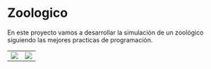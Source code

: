 # Zoologico
En este proyecto vamos a desarrollar la simulación de un zoológico siguiendo las mejores practicas de programación.  

| | | 
|--|--|
| ![](https://p4.wallpaperbetter.com/wallpaper/105/113/154/otter-wet-water-animal-wallpaper-preview.jpg) |![](https://vignette.wikia.nocookie.net/colombia/images/9/93/Guacamaya-bandera_y_barbazul.jpg/revision/latest/top-crop/width/300/height/300?cb=20180409171302&path-prefix=es)  |



